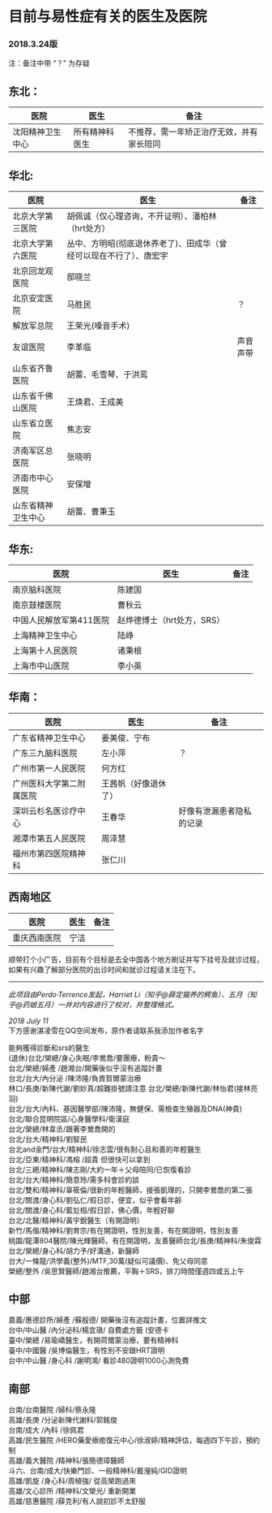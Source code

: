 # 目前与易性症有关的医生及医院

### 2018.3.24版

注：备注中带 “？” 为存疑

## 东北：
| 医院 | 医生 | 备注 |
|-------|--------|--------|
| 沈阳精神卫生中心 | 所有精神科医生 | 不推荐，需一年矫正治疗无效，并有家长陪同 |

## 华北:
| 医院 | 医生 | 备注 |
|-------|--------|--------|
|北京大学第三医院|胡佩诚（仅心理咨询，不开证明）、潘柏林（hrt处方）| |
|北京大学第六医院|丛中、方明昭(彻底退休养老了)、田成华（曾经可以现在不行了）、唐宏宇| |
|北京回龙观医院|邸晓兰| |
|北京安定医院|马胜民|？|
|解放军总院|王荣光(嗓音手术)| |
|友谊医院|李革临|声音声带 |
|山东省齐鲁医院|胡蕾、毛雪琴、于洪鸾| |
|山东省千佛山医院|王焕君、王成美| |
|山东省立医院|焦志安| |
|济南军区总医院|张晓明| |
|济南市中心医院|安保增| |
|山东省精神卫生中心|胡蕾、曹秉玉| |

## 华东:
| 医院 | 医生 | 备注 |
|-------|--------|--------|
|南京脑科医院|陈建国| |
|南京鼓楼医院|曹秋云| |
|中国人民解放军第411医院|赵烨德博士（hrt处方，SRS）| |
|上海精神卫生中心|陆峥| |
|上海第十人民医院|诸秉根| |
|上海市中山医院|李小英| |

## 华南：
| 医院 | 医生 | 备注 |
|-------|--------|--------|
|广东省精神卫生中心|姜美俊、宁布| |
|广东三九脑科医院|左小萍|？|
|广州市第一人民医院|何方红| |
|广州医科大学第二附属医院|王茜帆（好像退休了）| |
|深圳云杉名医诊疗中心|王春华|好像有泄漏患者隐私的记录 |
|湘潭市第五人民医院|周泽慧| |
|福州市第四医院精神科|张仁川| |

## 西南地区
| 医院 | 医生 | 备注 |
|-------|--------|--------|
|重庆西南医院|宁洁| |

顺带打个小广告，目前有个目标是去全中国各个地方刷证并写下挂号及就诊过程，如果有兴趣了解部分医院的出诊时间和就诊过程请关注在下。

---
*此项目由Perdo·Terrence发起，Harriet Li（知乎@薛定猫养的鳄鱼）、五月（知乎@药娘五月）一并对内容进行了校对，并整理格式。*

*2018 July 11* 
 <br>
下方感谢湛凌雪在QQ空间发布，原作者请联系我添加作者名字 <br>

能夠獲得診斷和srs的醫生 <br>
(退休)台北/榮總/身心失眠/李鶯喬/要團療，粉貴～ <br>
台北/榮總/婦產    /趙湘台/開藥後似乎沒有追蹤計畫 <br>
台北/台大/內分泌  /陳沛隆/負責賀爾蒙治療 <br>
林口/長庚/新陳代謝/劉妙真/超難掛號請注意
台北/榮總/新陳代謝/林怡君(接林亮羽) <br>
台北/台大/內科、基因醫學部/陳沛隆，無健保、需檢查生殖器及DNA(神貴)  <br>
台北/聯合昆明院區/心身醫學科/衛漢庭 <br>
台北/榮總/林韋丞/跟著李鶯喬開的 <br>
台北/台大/精神科/劉智民 <br>
台北and金門/台大/精神科/徐志雲/很有耐心且和善的年輕醫生 <br>
台北/亞東/精神科/馮榕  /超貴 但很快可以拿到 <br>
台北/三總/精神科/陳志剛/大約一年＋父母陪同/已恢復看診 <br>
台北/台大/精神科/簡意玲/需多科會診約談 <br>
台北/雙和/精神科/辜筱倫/很新的年輕醫師，接張凱理的，只開李鶯喬的第二張 <br>
台北/關渡/身心科/劉弘仁/假日診，便宜，似乎會看年齡 <br>
台北/關渡/身心科/藍彣桓/假日診，佛心價，年輕好聊 <br>
台北/北醫/精神科/黃宇銳醫生（有開證明） <br>
新竹/馬偕/精神科/劉育宗/有在開證明，性別友善，有在開證明，性別友善 <br>
桃園/龍潭804醫院/陳光輝醫師，有在開證明，友善醫師台北/長庚/精神科/朱俊霖 <br>
台北/榮總/身心科/胡力予/好溝通，新醫師 <br>
台大/一條龍/洪學義(整外)/MTF,30萬(疑似可議價)、免父母同意 <br>
榮總/整外  /吳思賢醫師/趙湘台推薦，平胸＋SRS，排刀時間僅週四或五上午 <br>
## 中部
嘉義/惠德診所/婦產    /蘇殷德/ 開藥後沒有追蹤計畫，位置詳推文 <br>
台中/中山醫  /內分泌科/楊宜瑱/ 自費處方籤 (安德卡 <br>
臺中/榮總    /易瑜嶠醫生，有開荷爾蒙治療，要有精神科 <br>
臺中/中國醫  /吳博倫醫生，有性別不安跟HRT證明 <br>
台中/中山醫  /身心科  /謝明鴻/ 看診480證明1000心測免費 <br>
## 南部 
台南/台南醫院  /婦科/蔡永隆 <br>
高雄/長庚      /分泌新陳代謝科/郭銘俊 <br>
台南/成大      /內科  /徐佩君 <br>
高雄/民生醫院  /HERO藥愛療癒復元中心/徐淑婷/精神評估，每週四下午診，預約制 <br>
高雄/義大醫院  /精神科/張簡德璋醫師 <br>
斗六、台南/成大/快樂門診、一般精神科/戴瀅純/GID證明 <br>
高雄/凱旋      /身心科/周植強/ 從高榮跑過來 <br>
高雄/文心診所  /精神科/文榮光/ 重新開業 <br>
高雄/慈惠醫院         /薛克利/有人說初診不太舒服 <br>
